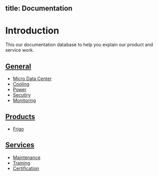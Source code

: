 title: Documentation
---

# Introduction

This our documentation database to help you explain our product and service work.

## [General](general/index.html)

- [Micro Data Center](general/mdc.html)
- [Cooling](general/cooling/index.html)
- [Power](general/power/index.html)
- [Secutiry](general/security/index.html)
- [Monitoring](general/monitoring/index.html)

## [Products](products/index.html)

- [Frigo](products/frigo/index.html)

## [Services](services/index.html)

- [Maintenance](services/maintenance/index.html)
- [Training](services/training/index.html)
- [Certification](services/certificateion/index.html)